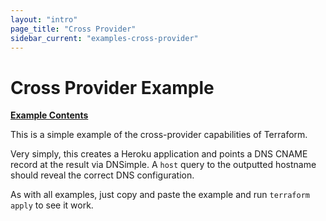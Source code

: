 ```yaml
---
layout: "intro"
page_title: "Cross Provider"
sidebar_current: "examples-cross-provider"
---
```


# Cross Provider Example

[**Example Contents**](https://github.com/hashicorp/terraform/tree/master/examples/cross-provider)

This is a simple example of the cross-provider capabilities of
Terraform.

Very simply, this creates a Heroku application and points a DNS
CNAME record at the result via DNSimple. A `host` query to the outputted
hostname should reveal the correct DNS configuration.

As with all examples, just copy and paste the example and run
`terraform apply` to see it work.
